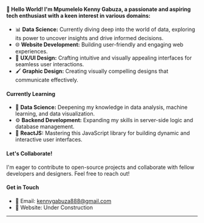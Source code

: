 
#### 👋 Hello World! I'm Mpumelelo Kenny Gabuza, a passionate and aspiring tech enthusiast with a keen interest in various domains:


* 📊 **Data Science:** Currently diving deep into the world of data, exploring its power to uncover insights and drive informed decisions.
* 🌐 **Website Development:** Building user-friendly and engaging web experiences.
* 🎨 **UX/UI Design:** Crafting intuitive and visually appealing interfaces for seamless user interactions.
* 🖌️ **Graphic Design:** Creating visually compelling designs that communicate effectively.

#### Currently Learning

* 🧠 **Data Science:**  Deepening my knowledge in data analysis, machine learning, and data visualization.
* ⚙️ **Backend Development:**  Expanding my skills in server-side logic and database management.
* 🚀 **ReactJS:**  Mastering this JavaScript library for building dynamic and interactive user interfaces.

#### Let's Collaborate!

I'm eager to contribute to open-source projects and collaborate with fellow developers and designers. Feel free to reach out!

#### Get in Touch

* 📧 Email: kennygabuza888@gmail.com
* 🚧 Website: Under Construction 

---

<!---
Dev-Addi/Dev-Addi is a ✨ special ✨ repository because its `README.md` (this file) appears on your GitHub profile.
You can click the Preview link to take a look at your changes.
--->
